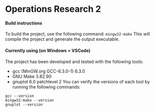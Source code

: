 # Operations Research 2

#### Build instructions
To build the project, use the following command:
```mingw32-make```
This will compile the project and generate the output executable.

#### Currently using (on Windows + VSCode)
The project has been developed and tested with the following tools:
- gcc (MinGW\.org GCC-6.3.0-1) 6.3.0
- GNU Make 3.82.90
- gnuplot 6.0 patchlevel 2
You can verify the versions of each tool by running the following commands:
```
gcc --version
mingw32-make --version
gnuplot --version
```
